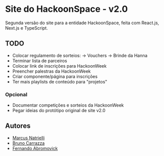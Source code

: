 # Site do HackoonSpace - v2.0

Segunda versão do site para a entidade HackoonSpace, feita com React.js, Next.js e TypeScript.

## TODO
- Colocar regulamento de sorteios:
    -> Vouchers
    -> Brinde da Hanna
- Terminar lista de parceiros
- Colocar link de inscrições para HackoonWeek
- Preencher palestras da HackoonWeek
- Criar componente/página para inscrições
- Ter mais playlists de conteúdo para "projetos"

### Opcional
- Documentar competições e sorteios da HackoonWeek
- Pegar ideias do protótipo original de site v2.0

## Autores
- [Marcus Natrielli](https://github.com/InfiniteMarcus)
- [Bruno Carrazza](https://github.com/Carrazza)
- [Fernando Abromovick](https://github.com/kyleflick124)